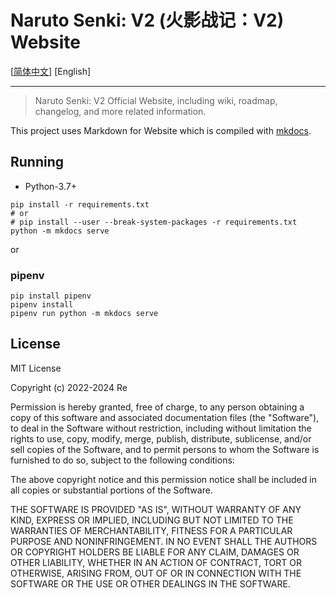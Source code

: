 Naruto Senki: V2 (火影战记：V2) Website
==============================

[[简体中文](README.md)] [English]

---

> Naruto Senki: V2 Official Website, including wiki, roadmap, changelog,
> and more related information.

This project uses Markdown for Website which is compiled with [mkdocs](https://www.mkdocs.org).

## Running

* Python-3.7+

```
pip install -r requirements.txt
# or
# pip install --user --break-system-packages -r requirements.txt
python -m mkdocs serve
```

or

### pipenv

```
pip install pipenv
pipenv install
pipenv run python -m mkdocs serve
```

## License

MIT License

Copyright (c) 2022-2024 Re

Permission is hereby granted, free of charge, to any person obtaining a copy
of this software and associated documentation files (the "Software"), to deal
in the Software without restriction, including without limitation the rights
to use, copy, modify, merge, publish, distribute, sublicense, and/or sell
copies of the Software, and to permit persons to whom the Software is
furnished to do so, subject to the following conditions:

The above copyright notice and this permission notice shall be included in all
copies or substantial portions of the Software.

THE SOFTWARE IS PROVIDED "AS IS", WITHOUT WARRANTY OF ANY KIND, EXPRESS OR
IMPLIED, INCLUDING BUT NOT LIMITED TO THE WARRANTIES OF MERCHANTABILITY,
FITNESS FOR A PARTICULAR PURPOSE AND NONINFRINGEMENT. IN NO EVENT SHALL THE
AUTHORS OR COPYRIGHT HOLDERS BE LIABLE FOR ANY CLAIM, DAMAGES OR OTHER
LIABILITY, WHETHER IN AN ACTION OF CONTRACT, TORT OR OTHERWISE, ARISING FROM,
OUT OF OR IN CONNECTION WITH THE SOFTWARE OR THE USE OR OTHER DEALINGS IN THE
SOFTWARE.
